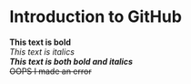 # Introduction to GitHub
 **This text is bold**\
 *This text is italics*\
 ***This text is both bold and italics***\
 ~~OOPS I made an error~~
 

